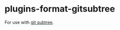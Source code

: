 # plugins-format-gitsubtree

For use with [git subtree](https://github.com/git/git/tree/master/contrib/subtree).
